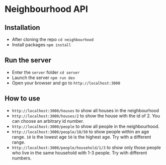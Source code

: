 # Neighbourhood API

## Installation

- After cloning the repo `cd neighbourhood`
- Install packages `npm install`

## Run the server

- Enter the `server` folder `cd server`
- Launch the server `npm run dev`
- Open your browser and go to `http://localhost:3000`

## How to use

- `http://localhost:3000/houses` to show all houses in the neighbourhood
- `http://localhost:3000/houses/2` to show the house with the id of 2. You can choose an arbitrary id number.
- `http://localhost:3000/people` to show all people in the neighbourhood.
- `http://localhost:3000/people/10/50` to show people within an age range. `10` is the lowest age `50` is the highest age. Try with a different range.
- `http://localhost:3000/people/household/1/3` to show only those people who live in the same household with 1-3 people. Try with different numbers.
